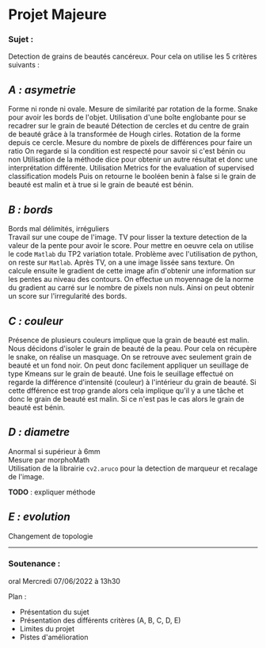 # **Projet Majeure**

### Sujet : 
Detection de grains de beautés cancéreux.
Pour cela on utilise les 5 critères suivants :


## *A : asymetrie*
Forme ni ronde ni ovale.
Mesure de similarité par rotation de la forme.
Snake pour avoir les bords de l'objet.
Utilisation d'une boîte englobante pour se recadrer sur le grain de beauté
Détection de cercles et du centre de grain de beauté grâce à la transformée de Hough cirles.
Rotation de la forme depuis ce cercle.
Mesure du nombre de pixels de différences pour faire un ratio 
On regarde si la condition est respecté pour savoir si c'est bénin ou non
Utilisation de la méthode dice pour obtenir un autre résultat et donc une interprétation différente.
Utilisation Metrics for the evaluation of supervised classification models
Puis on retourne le booléen benin à false si le grain de beauté est malin et à true si le grain de beauté est bénin.


## *B : bords*
Bords mal délimités, irréguliers \
Travail sur une coupe de l'image. 
TV pour lisser la texture 
detection de la valeur de la pente pour avoir le score. Pour mettre en oeuvre cela on utilise le code `Matlab` du TP2 variation totale.
Problème avec l'utilisation de python, on reste sur `Matlab`. 
Après TV, on a une image lissée sans texture. On calcule ensuite le gradient de cette image afin d'obtenir une information sur les pentes au niveau des contours.
On effectue un moyennage de la norme du gradient au carré sur le nombre de pixels non nuls. 
Ainsi on peut obtenir un score sur l'irregularité des bords.


## *C : couleur*
Présence de plusieurs couleurs implique que la grain de beauté est malin.
Nous décidons d'isoler le grain de beauté de la peau.
Pour cela on récupère le snake, on réalise un masquage.
On se retrouve avec seulement grain de beauté et un fond noir.
On peut donc facilement appliquer un seuillage de type Kmeans sur le grain de beauté.
Une fois le seuillage effectué on regarde la différence d'intensité (couleur) à l'intérieur du grain de beauté.
Si cette dfférence est trop grande alors cela implique qu'il y a une tâche et donc le grain de beauté est malin.
Si ce n'est pas le cas alors le grain de beauté est bénin.

## *D : diametre*
Anormal si supérieur à 6mm \
Mesure par morphoMath \
Utilisation de la librairie `cv2.aruco` pour la detection de marqueur et recalage de l'image. 

**TODO** : expliquer méthode 

## *E : evolution*
Changement de topologie 

---
### Soutenance :
oral Mercredi 07/06/2022 à 13h30 

Plan : 
- Présentation du sujet
- Présentation des différents critères (A, B, C, D, E)
- Limites du projet
- Pistes d'amélioration

